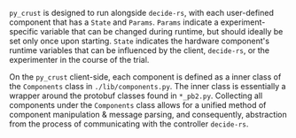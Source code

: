 `py_crust` is designed to run alongside `decide-rs`, with each user-defined component that has a `State` and `Params`. 
`Params` indicate a experiment-specific variable that can be changed during runtime, but should ideally be set only once upon starting.
`State` indicates the hardware component's runtime variables that can be influenced by the client, `decide-rs`, or the experimenter in the course of the trial.

On the `py_crust` client-side, each component is defined as a inner class of the `Components` class in `./lib/components.py`. The inner class is essentially a wrapper around the protobuf classes found in `*_pb2.py`.
Collecting all components under the `Components` class allows for a unified method of component manipulation & message parsing, and consequently, abstraction from the process of communicating with the controller `decide-rs`.

